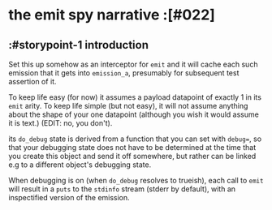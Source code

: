 # the emit spy narrative :[#022]


## :#storypoint-1 introduction

Set this up somehow as an interceptor for `emit` and it will cache each such
emission that it gets into `emission_a`, presumably for subsequent test
assertion of it.

To keep life easy (for now) it assumes a payload datapoint of exactly 1 in
its `emit` arity. To keep life simple (but not easy), it will not assume
anything about the shape of your one datapoint (although you wish it would
assume it is text.) (EDIT: no, you don't).

its `do_debug` state is derived from a function that you can set with `debug=`,
so that your debugging state does not have to be determined at the time that
you create this object and send it off somewhere, but rather can be linked e.g
to a different object's debugging state.

When debugging is on (when `do_debug` resolves to trueish), each call to `emit`
will result in a `puts` to the `stdinfo` stream (stderr by default), with an
inspectified version of the emission.
